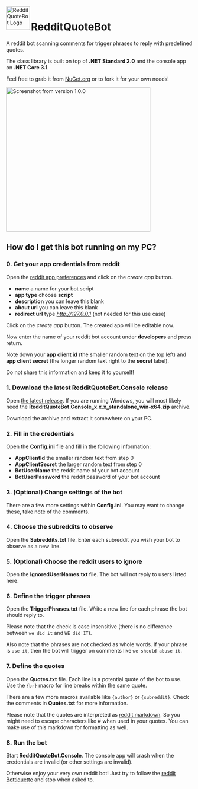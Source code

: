 <img src="https://raw.githubusercontent.com/sungaila/RedditQuoteBot/master/Icon.png" align="left" width="64" height="64" alt="RedditQuoteBot Logo">

# RedditQuoteBot
A reddit bot scanning comments for trigger phrases to reply with predefined quotes.

The class library is built on top of **.NET Standard 2.0** and the console app on **.NET Core 3.1**.

Feel free to grab it from [NuGet.org](https://www.nuget.org/packages/RedditQuoteBot) or to fork it for your own needs!

<img src="https://raw.githubusercontent.com/sungaila/RedditQuoteBot/master/Content/Screenshot_1.0.0.png" width="390" alt="Screenshot from version 1.0.0">

## How do I get this bot running on my PC?
### 0. Get your app credentials from reddit
Open the [reddit app preferences](https://www.reddit.com/prefs/apps) and click on the *create app* button.
* **name** a name for your bot script
* **app type** choose **script**
* **description** you can leave this blank
* **about url** you can leave this blank
* **redirect url** type *http://127.0.0.1* (not needed for this use case)

Click on the *create app* button. The created app will be editable now.

Now enter the name of your reddit bot account under **developers** and press return.

Note down your **app client id** (the smaller random text on the top left) and **app client secret** (the longer random text right to the **secret** label).

Do not share this information and keep it to yourself!

### 1. Download the latest RedditQuoteBot.Console release
Open [the latest release](https://github.com/sungaila/RedditQuoteBot/releases/latest). If you are running Windows, you will most likely need the  **RedditQuoteBot.Console_x.x.x_standalone_win-x64.zip** archive.

Download the archive and extract it somewhere on your PC.

### 2. Fill in the credentials
Open the **Config.ini** file and fill in the following information:
* **AppClientId** the smaller random text from step 0
* **AppClientSecret** the larger random text from step 0
* **BotUserName** the reddit name of your bot account
* **BotUserPassword** the reddit password of your bot account

### 3. (Optional) Change settings of the bot
There are a few more settings within **Config.ini**.
You may want to change these, take note of the comments.

### 4. Choose the subreddits to observe
Open the **Subreddits.txt** file.
Enter each subreddit you wish your bot to observe as a new line.

### 5. (Optional) Choose the reddit users to ignore
Open the **IgnoredUserNames.txt** file.
The bot will not reply to users listed here.

### 6. Define the trigger phrases
Open the **TriggerPhrases.txt** file.
Write a new line for each phrase the bot should reply to.

Please note that the check is case insensitive (there is no difference between `we did it` and `WE did IT`).

Also note that the phrases are not checked as whole words. If your phrase is `use it`, then the bot will trigger on comments like `we should abuse it`.

### 7. Define the quotes
Open the **Quotes.txt** file.
Each line is a potential quote of the bot to use. Use the `{br}` macro for line breaks within the same quote.

There are a few more macros available like `{author}` or `{subreddit}`. Check the comments in **Quotes.txt** for more information.

Please note that the quotes are interpreted as [reddit markdown](https://www.reddit.com/wiki/markdown). So you might need to escape characters like # when used in your quotes. You can make use of this markdown for formatting as well.

### 8. Run the bot
Start **RedditQuoteBot.Console**. The console app will crash when the credentials are invalid (or other settings are invalid).

Otherwise enjoy your very own reddit bot! Just try to follow the [reddit Bottiquette](https://www.reddit.com/wiki/bottiquette) and stop when asked to.
